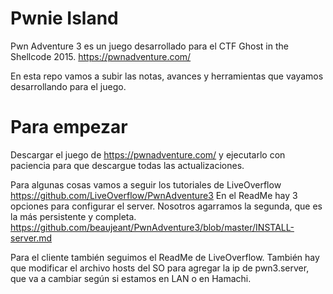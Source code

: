 # Pwnie Island
Pwn Adventure 3 es un juego desarrollado para el CTF Ghost in the Shellcode 2015. https://pwnadventure.com/

En esta repo vamos a subir las notas, avances y herramientas que vayamos desarrollando para el juego.

# Para empezar
Descargar el juego de https://pwnadventure.com/ y ejecutarlo con paciencia para que descargue todas las actualizaciones.

Para algunas cosas vamos a seguir los tutoriales de LiveOverflow https://github.com/LiveOverflow/PwnAdventure3
En el ReadMe hay 3 opciones para configurar el server. Nosotros agarramos la segunda, que es la más persistente y completa. https://github.com/beaujeant/PwnAdventure3/blob/master/INSTALL-server.md

Para el cliente también seguimos el ReadMe de LiveOverflow. También hay que modificar el archivo hosts del SO para agregar la ip de pwn3.server, que va a cambiar según si estamos en LAN o en Hamachi.
